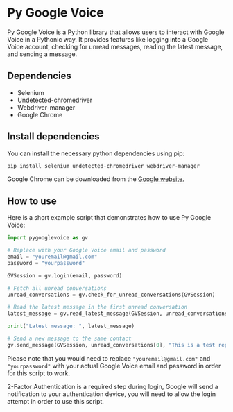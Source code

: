 # Py Google Voice

Py Google Voice is a Python library that allows users to interact with Google Voice in a Pythonic way. It provides features like logging into a Google Voice account, checking for unread messages, reading the latest message, and sending a message.

## Dependencies

* Selenium
* Undetected-chromedriver
* Webdriver-manager
* Google Chrome

## Install dependencies

You can install the necessary python dependencies using pip:

```bash
pip install selenium undetected-chromedriver webdriver-manager
```

Google Chrome can be downloaded from the [Google website.](https://chrome.google.com/)

## How to use

Here is a short example script that demonstrates how to use Py Google Voice:

```python
import pygooglevoice as gv

# Replace with your Google Voice email and password
email = "youremail@gmail.com"
password = "yourpassword"

GVSession = gv.login(email, password)

# Fetch all unread conversations
unread_conversations = gv.check_for_unread_conversations(GVSession)

# Read the latest message in the first unread conversation
latest_message = gv.read_latest_message(GVSession, unread_conversations[0])

print("Latest message: ", latest_message)

# Send a new message to the same contact
gv.send_message(GVSession, unread_conversations[0], "This is a test reply from Py Google Voice.")
```

Please note that you would need to replace `"youremail@gmail.com"` and `"yourpassword"` with your actual Google Voice email and password in order for this script to work.

2-Factor Authentication is a required step during login, Google will send a notification to your authentication device, you will need to allow the login attempt in order to use this script.
